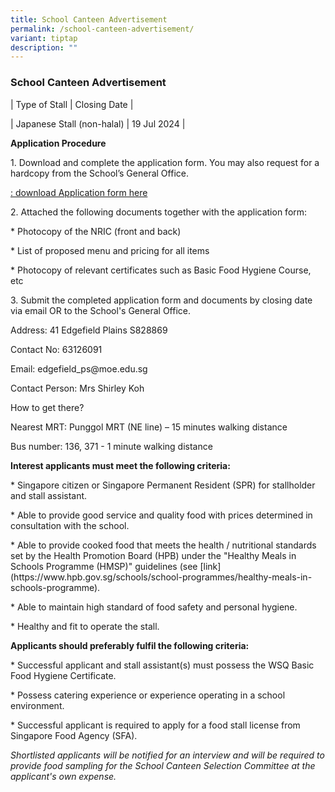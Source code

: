 ```yaml
---
title: School Canteen Advertisement
permalink: /school-canteen-advertisement/
variant: tiptap
description: ""
---
```

<h3>School Canteen Advertisement</h3>
<p>| Type of Stall | Closing Date |</p>
<p>| Japanese Stall (non-halal) | 19 Jul 2024 |</p>
<p></p>
<p><strong>Application Procedure</strong>
</p>
<p></p>
<p>1. Download and complete the application form. You may also request for
a hardcopy from the School’s General Office.</p>
<p><a href="/files/Application_for_canteen_stalls.pdf" rel="noopener noreferrer nofollow" target="_blank">: download Application form here</a>
</p>
<p></p>
<p>2. Attached the following documents together with the application form:</p>
<p>* Photocopy of the NRIC (front and back)</p>
<p>* List of proposed menu and pricing for all items</p>
<p>* Photocopy of relevant certificates such as Basic Food Hygiene Course,
etc</p>
<p></p>
<p>3. Submit the completed application form and documents by closing date
via email OR to the School's General Office.</p>
<p>Address: 41 Edgefield Plains S828869</p>
<p>Contact No: 63126091</p>
<p>Email: <a rel="noopener noreferrer nofollow" target="_blank">edgefield_ps@moe.edu.sg</a>
</p>
<p>Contact Person: Mrs Shirley Koh</p>
<p>How to get there?</p>
<p>Nearest MRT: Punggol MRT (NE line) – 15 minutes walking distance</p>
<p>Bus number: 136, 371 - 1 minute walking distance</p>
<p></p>
<p><strong>Interest applicants must meet the following criteria:</strong>
</p>
<p>* Singapore citizen or Singapore Permanent Resident (SPR) for stallholder
and stall assistant.</p>
<p>* Able to provide good service and quality food with prices determined
in consultation with the school.</p>
<p>* Able to provide cooked food that meets the health / nutritional standards
set by the Health Promotion Board (HPB) under the "Healthy Meals in Schools
Programme (HMSP)" guidelines (see [link](<a rel="noopener noreferrer nofollow" target="_blank">https://www.hpb.gov.sg/schools/school-programmes/healthy-meals-in-schools-programme</a>).</p>
<p>* Able to maintain high standard of food safety and personal hygiene.</p>
<p>* Healthy and fit to operate the stall.</p>
<p></p>
<p></p>
<p><strong>Applicants should preferably fulfil the following criteria:</strong>
</p>
<p>* Successful applicant and stall assistant(s) must possess the WSQ Basic
Food Hygiene Certificate.</p>
<p>* Possess catering experience or experience operating in a school environment.</p>
<p>* Successful applicant is required to apply for a food stall license from
Singapore Food Agency (SFA).</p>
<p></p>
<p></p>
<p><em>Shortlisted applicants will be notified for an interview and will be required to provide food sampling for the School Canteen Selection Committee at the applicant's own expense.</em>
</p>